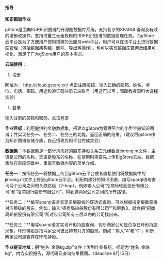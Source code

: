 #### 指导

**知识图谱作业**

gStore是面向RDF知识图谱的开源图数据库系统，支持复杂的SPARQL查询及有效的增删改操作，支持海量三元组规模的RDF知识图谱的数据管理任务。而gStore云平台是为了方便用户使用搭建的云服务web平台，用户可以在该平台上进行数据库管理（包括数据集构建、删除、导出等操作），也可以实现数据库查询及结果可视化，满足了广大gStore用户的基本需求。

 

**云端使用**：

1. 注册

网址为： http://cloud.gstore.cn/ 
点击注册按钮，输入正确的邮箱、姓名、单位、电话、密码、用途和验证码注册云端账号（用途可以写：邹磊教授国科大课程实验）

1. 登录

输入注册的邮箱和密码，点击登录

 

**作业目标**：利用提供的金融数据集，搭建以gStore为管理平台的小型金融知识图谱；并实现任务一、任务二、任务三的功能，返回正确的结果。(建议将gstore作为知识图谱存储介质，自己搭建应用平台完成实验)

 

**数据集**：本数据集是一部分清洗好的股东持股关系三元组数据jinrong.nt文件，主语是公司的名称，宾语是股东的名称，在使用时需要先上传到gStore云端。数据集放在百度网盘中，里面有数据内容的简单介绍。

 

 

**任务一**：按照任务一将数据上传到gStore云平台或者直接使用将数据集中的jinrong.nt文件上传到gStore云平台。利用构建好的知识图谱，编写sparql语句查询两个公司之间的关联路径（2-hop）。例如输入公司“招商局轮船股份有限公司”和“招商银行股份有限公司”，得到这两家公司之间的所有路径。

 

**任务二：**编写sparql语言实现多层股权的穿透式查询，可以根据指定层数获得对应层级的股东，例如：输入“招商局轮船股份有限公司””和层数3，就会把“招商局轮船股份有限公司”所对应公司所有三层以内的公司找出来。

 

**任务三：**编写sparql语言实现环形持股查询，判断两家公司是否存在环形持股现象，环形持股是指两家公司彼此持有对方的股份。例如：输入“A”和“C”，判断两家公司是否存在环形持股。

 

**作业提交地址**：把“姓名_金融kg.zip”文件上传到作业系统，标题为“姓名_金融kg”，内含实验报告，源代码及查询结果截图。（deadline 8月15日）